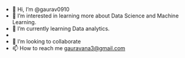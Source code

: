 - 👋 Hi, I’m @gaurav0910 
- 👀 I’m interested in learning more about Data Science and Machine Learning.
- 🌱 I’m currently learning Data analytics.
-
- 💞️ I’m looking to collaborate 
- 📫 How to reach me gauravana3@gmail.com

<!---
gaurav0910/gaurav0910 is a ✨ special ✨ repository because its `README.md` (this file) appears on your GitHub profile.
You can click the Preview link to take a look at your changes.
--->
